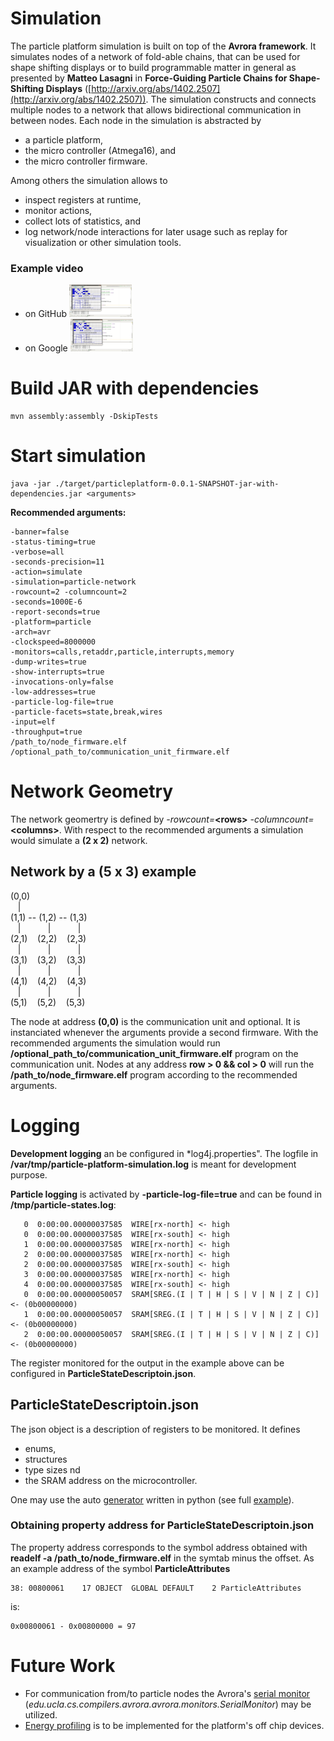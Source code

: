 Simulation
==========
The particle platform simulation is built on top of the **Avrora framework**.
It simulates nodes of a network of fold-able chains, that can be used for
shape shifting displays or to build programmable matter in general as
presented by **Matteo Lasagni** in **Force-Guiding Particle Chains for Shape-Shifting Displays** ([http://arxiv.org/abs/1402.2507](http://arxiv.org/abs/1402.2507)).
The simulation constructs and connects multiple nodes to a network that allows bidirectional
communication in between nodes. Each node in the simulation is abstracted by

+ a particle platform,
+ the micro controller (Atmega16), and 
+ the micro controller firmware.

Among others the simulation allows to 

+ inspect registers at runtime, 
+ monitor actions,
+ collect lots of statistics, and
+ log network/node interactions for later usage such as replay for 
visualization or other simulation tools.

### Example video
+ on GitHub
<a href="./examples/howto-simulate-and-visualize.mp4"><img src="./examples/howto-simulate-and-visualize.png" width=100 /></a>
+ on Google
<a href="https://drive.google.com/open?id=0Bx3U4CEhKK8dWkJTVE55cVZnZ28"><img src="./examples/howto-simulate-and-visualize.png" width=100 /></a>

Build JAR with dependencies
===========================

    mvn assembly:assembly -DskipTests

Start simulation
================

    java -jar ./target/particleplatform-0.0.1-SNAPSHOT-jar-with-dependencies.jar <arguments>
    
**Recommended arguments:**

    -banner=false 
    -status-timing=true 
    -verbose=all 
    -seconds-precision=11 
    -action=simulate 
    -simulation=particle-network 
    -rowcount=2 -columncount=2 
    -seconds=1000E-6 
    -report-seconds=true 
    -platform=particle 
    -arch=avr 
    -clockspeed=8000000 
    -monitors=calls,retaddr,particle,interrupts,memory 
    -dump-writes=true 
    -show-interrupts=true 
    -invocations-only=false 
    -low-addresses=true 
    -particle-log-file=true 
    -particle-facets=state,break,wires 
    -input=elf 
    -throughput=true
    /path_to/node_firmware.elf /optional_path_to/communication_unit_firmware.elf

Network Geometry
================
The network geomertry is defined by *-rowcount=***<rows\>** 
*-columncount=***<columns\>**. With respect to the recommended arguments a simulation
would simulate a **(2 x 2)** network.

**Network** by a (5 x 3) example
---------------------------------

(0,0)<br>
&nbsp;&nbsp;&nbsp;|<br>
(1,1) -- (1,2) -- (1,3)<br>
&nbsp;&nbsp;&nbsp;|&nbsp;&nbsp;&nbsp;&nbsp;&nbsp;&nbsp;&nbsp;&nbsp;&nbsp;&nbsp;&nbsp;|&nbsp;&nbsp;&nbsp;&nbsp;&nbsp;&nbsp;&nbsp;&nbsp;&nbsp;&nbsp;&nbsp;|<br>
(2,1) &nbsp;&nbsp; (2,2) &nbsp;&nbsp; (2,3)<br>
&nbsp;&nbsp;&nbsp;|&nbsp;&nbsp;&nbsp;&nbsp;&nbsp;&nbsp;&nbsp;&nbsp;&nbsp;&nbsp;&nbsp;|&nbsp;&nbsp;&nbsp;&nbsp;&nbsp;&nbsp;&nbsp;&nbsp;&nbsp;&nbsp;&nbsp;|<br>
(3,1) &nbsp;&nbsp; (3,2) &nbsp;&nbsp; (3,3)<br>
&nbsp;&nbsp;&nbsp;|&nbsp;&nbsp;&nbsp;&nbsp;&nbsp;&nbsp;&nbsp;&nbsp;&nbsp;&nbsp;&nbsp;|&nbsp;&nbsp;&nbsp;&nbsp;&nbsp;&nbsp;&nbsp;&nbsp;&nbsp;&nbsp;&nbsp;|<br>
(4,1) &nbsp;&nbsp; (4,2) &nbsp;&nbsp; (4,3)<br>
&nbsp;&nbsp;&nbsp;|&nbsp;&nbsp;&nbsp;&nbsp;&nbsp;&nbsp;&nbsp;&nbsp;&nbsp;&nbsp;&nbsp;|&nbsp;&nbsp;&nbsp;&nbsp;&nbsp;&nbsp;&nbsp;&nbsp;&nbsp;&nbsp;&nbsp;|<br>
(5,1) &nbsp;&nbsp; (5,2) &nbsp;&nbsp; (5,3)<br>

The node at address **(0,0)** is the communication unit and optional. It is 
instanciated whenever the arguments provide a second firmware. With the recommended
arguments the simulation would run **/optional_path_to/communication_unit_firmware.elf** program
on the communication unit. Nodes at any address **row > 0 && col > 0** will
run the **/path_to/node_firmware.elf** program according to the recommended arguments.

Logging
=======
**Development logging** an be configured in *log4j.properties". The logfile 
in **/var/tmp/particle-platform-simulation.log** is meant for development purpose.

**Particle logging** is activated by **-particle-log-file=true** and can be found in 
**/tmp/particle-states.log**:

       0  0:00:00.00000037585  WIRE[rx-north] <- high
       0  0:00:00.00000037585  WIRE[rx-south] <- high
       1  0:00:00.00000037585  WIRE[rx-north] <- high
       2  0:00:00.00000037585  WIRE[rx-north] <- high
       2  0:00:00.00000037585  WIRE[rx-south] <- high
       3  0:00:00.00000037585  WIRE[rx-north] <- high
       4  0:00:00.00000037585  WIRE[rx-south] <- high
       0  0:00:00.00000050057  SRAM[SREG.(I | T | H | S | V | N | Z | C)] <- (0b00000000)
       1  0:00:00.00000050057  SRAM[SREG.(I | T | H | S | V | N | Z | C)] <- (0b00000000)
       2  0:00:00.00000050057  SRAM[SREG.(I | T | H | S | V | N | Z | C)] <- (0b00000000)

The register monitored for the output in the example above can be configured in **ParticleStateDescriptoin.json**.

ParticleStateDescriptoin.json
------------------------------

The json object is a description of registers to be monitored. 
It defines 

+ enums, 
+ structures
+ type sizes nd
+ the SRAM address on the microcontroller.

One may use the auto [generator](https://github.com/ProgrammableMatter/cstruct-to-json)
written in python (see full [example](https://github.com/ProgrammableMatter/avrora-particle-platform/blob/master/src/main/resources/ParticleRegisterDescription.json)).


### Obtaining property address for ParticleStateDescriptoin.json
The property address corresponds to the symbol address obtained with 
**readelf -a /path_to/node_firmware.elf** in the symtab minus the offset.
As an example address of the symbol **ParticleAttributes**

    38: 00800061    17 OBJECT  GLOBAL DEFAULT    2 ParticleAttributes

is: 

    0x00800061 - 0x00800000 = 97

Future Work
===========

* For communication from/to particle nodes the Avrora's [serial monitor](http://compilers.cs.ucla.edu/avrora/help/serial.html)
(*edu.ucla.cs.compilers.avrora.avrora.monitors.SerialMonitor*) may be utilized.
* [Energy profiling](http://compilers.cs.ucla.edu/avrora/help/energy-profile.html) is to be implemented for the platform's off chip devices.
